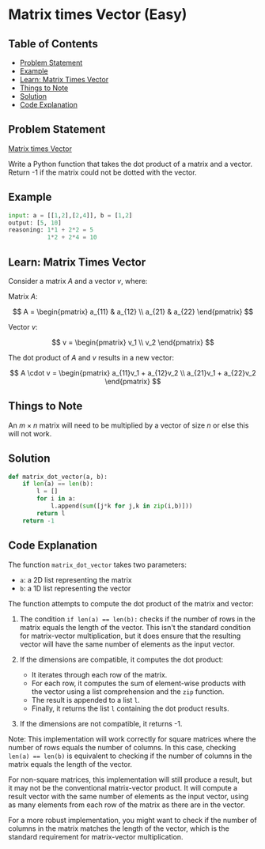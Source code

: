 # Matrix times Vector (Easy)

## Table of Contents
- [Problem Statement](#problem-statement)
- [Example](#example)
- [Learn: Matrix Times Vector](#learn-matrix-times-vector)
- [Things to Note](#things-to-note)
- [Solution](#solution)
- [Code Explanation](#code-explanation)

## Problem Statement

[Matrix times Vector](https://www.deep-ml.com/problem/Matrix%20times%20Vector)

Write a Python function that takes the dot product of a matrix and a vector. Return -1 if the matrix could not be dotted with the vector.

## Example

```python
input: a = [[1,2],[2,4]], b = [1,2]
output: [5, 10]
reasoning: 1*1 + 2*2 = 5
           1*2 + 2*4 = 10
```

## Learn: Matrix Times Vector

Consider a matrix $A$ and a vector $v$, where:

Matrix $A$:

$$
A = \begin{pmatrix}
a_{11} & a_{12} \\
a_{21} & a_{22}
\end{pmatrix}
$$

Vector $v$:

$$
v = \begin{pmatrix}
v_1 \\
v_2
\end{pmatrix}
$$

The dot product of $A$ and $v$ results in a new vector:

$$
A \cdot v = \begin{pmatrix}
a_{11}v_1 + a_{12}v_2 \\
a_{21}v_1 + a_{22}v_2
\end{pmatrix}
$$

## Things to Note

An $m \times n$ matrix will need to be multiplied by a vector of size $n$ or else this will not work.

## Solution

```python
def matrix_dot_vector(a, b):
    if len(a) == len(b):
        l = []
        for i in a:
            l.append(sum([j*k for j,k in zip(i,b)]))
        return l
    return -1
```

## Code Explanation

The function `matrix_dot_vector` takes two parameters:
- `a`: a 2D list representing the matrix
- `b`: a 1D list representing the vector

The function attempts to compute the dot product of the matrix and vector:

1. The condition `if len(a) == len(b):` checks if the number of rows in the matrix equals the length of the vector. This isn't the standard condition for matrix-vector multiplication, but it does ensure that the resulting vector will have the same number of elements as the input vector.

2. If the dimensions are compatible, it computes the dot product:
   - It iterates through each row of the matrix.
   - For each row, it computes the sum of element-wise products with the vector using a list comprehension and the `zip` function.
   - The result is appended to a list `l`.
   - Finally, it returns the list `l` containing the dot product results.

3. If the dimensions are not compatible, it returns -1.

Note: This implementation will work correctly for square matrices where the number of rows equals the number of columns. In this case, checking `len(a) == len(b)` is equivalent to checking if the number of columns in the matrix equals the length of the vector.

For non-square matrices, this implementation will still produce a result, but it may not be the conventional matrix-vector product. It will compute a result vector with the same number of elements as the input vector, using as many elements from each row of the matrix as there are in the vector.

For a more robust implementation, you might want to check if the number of columns in the matrix matches the length of the vector, which is the standard requirement for matrix-vector multiplication.
